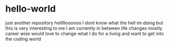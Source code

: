 # hello-world
just another repository
hellllloooooo I dont know what the hell im doing but this is very interesting to me
I am currently in between life changes mostly career wise
would love to change what I do for a living and want to get into the coding world
